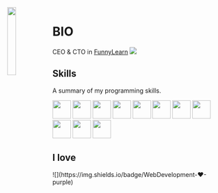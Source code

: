 
<img align='left' src='https://github.com/bryanlolry/bryanlolry/blob/master/gifs/tech.gif' width='20%'> 

<h1 align="left">BIO</h1>



CEO & CTO in [FunnyLearn](https://www.instagram.com/bryan_herrera_7w7/) 
![](https://komarev.com/ghpvc/?username=bryanlolry&color=blue)

<a></a>
<h2 align="left">Skills</h2>
<p align="left">A summary of my programming skills.</p>

<p align="left">
  <img src='https://raw.githubusercontent.com/sammwyy/sammwyy/master/skills/apache.png' height='42px'/>
  <img src='https://raw.githubusercontent.com/sammwyy/sammwyy/master/skills/css.png' height='42px'/>
  <img src='https://raw.githubusercontent.com/sammwyy/sammwyy/master/skills/debian.webp' height='42px'/>
  <img src='https://raw.githubusercontent.com/sammwyy/sammwyy/master/skills/html.png' height='42px'>
  <img src='https://raw.githubusercontent.com/sammwyy/sammwyy/master/skills/java.png' height='42px'>
  <img src='https://raw.githubusercontent.com/sammwyy/sammwyy/master/skills/javascript.jpg' height='42px'>
  <img src='https://raw.githubusercontent.com/sammwyy/sammwyy/master/skills/mysql.png' height='42px'>
  <img src='https://raw.githubusercontent.com/sammwyy/sammwyy/master/skills/nodejs.png' height='42px'>
  <img src='https://raw.githubusercontent.com/sammwyy/sammwyy/master/skills/php.png' height='42px'>
  <img src='https://raw.githubusercontent.com/sammwyy/sammwyy/master/skills/sass.png' height='42px'>
  <img src='https://raw.githubusercontent.com/sammwyy/sammwyy/master/skills/sql.png' height='42px'>
</p>
<h2 align="left">I love</h2>
![](https://img.shields.io/badge/WebDevelopment-❤-purple)		
	

